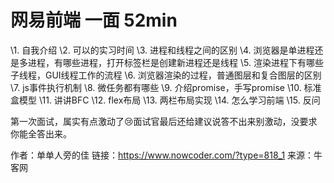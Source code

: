 # 网易前端 一面 52min

 \1.  自我介绍
 \2.  可以的实习时间
 \3.  进程和线程之间的区别
 \4.  浏览器是单进程还是多进程，有哪些进程，打开标签栏是创建新进程还是线程
 \5.  渲染进程下有哪些子线程，GUI线程工作的流程
 \6.  浏览器渲染的过程，普通图层和复合图层的区别
 \7.  js事件执行机制
 \8.  微任务都有哪些
 \9.  介绍promise，手写promise
 \10.  标准盒模型
 \11.  讲讲BFC
 \12.  flex布局
 \13.  两栏布局实现
 \14.  怎么学习前端
 \15.  反问

第一次面试，属实有点激动了😢面试官最后还给建议说答不出来别激动，没要求你能全答出来。



作者：单单人旁的佳
链接：https://www.nowcoder.com/?type=818_1
来源：牛客网